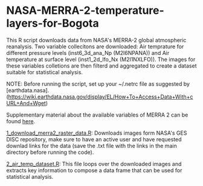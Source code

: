 # NASA-MERRA-2-temperature-layers-for-Bogota

This R script downloads data from NASA's MERRA-2 global atmospheric reanalysis. 
Two variable collecitons are downloaded: Air temprature for different pressure levels (inst6_3d_ana_Np (M2I6NPANA)) and Air temperature at surface level (inst1_2d_lfo_Nx (M2I1NXLFO)).
The images for these variables colletions are then filterd and aggregated to create a dataset suitable for statistical analysis.

NOTE: Before running the script, set up your ~/.netrc file as suggested by [earthdata.nasa].(https://wiki.earthdata.nasa.gov/display/EL/How+To+Access+Data+With+cURL+And+Wget)

Supplementary material about the available variables of MERRA 2 can be found [here](https://goldsmr4.gesdisc.eosdis.nasa.gov/data/MERRA2_MONTHLY/M2C0NXASM.5.12.4/doc/MERRA2.README.pdf).

[1_download_merra2_raster_data.R](https://github.com/emilio-leguizamo/NASA-MERRA-2-download-and-transform-to-dataframe/blob/main/1_download_merra2_raster_data.R): Downloads images form NASA's GES DISC repository, make sure to have an active user and have requested downlad links for the data (save the .txt file with the links in the main directory before running the code). 

[2_air_temp_dataset.R](https://github.com/emilio-leguizamo/NASA-MERRA-2-download-and-transform-to-dataframe/blob/main/2_air_temp_dataset.R): This file loops over the downloaded images and extracts key information to compose a data frame that can be used for statistical analysis. 
